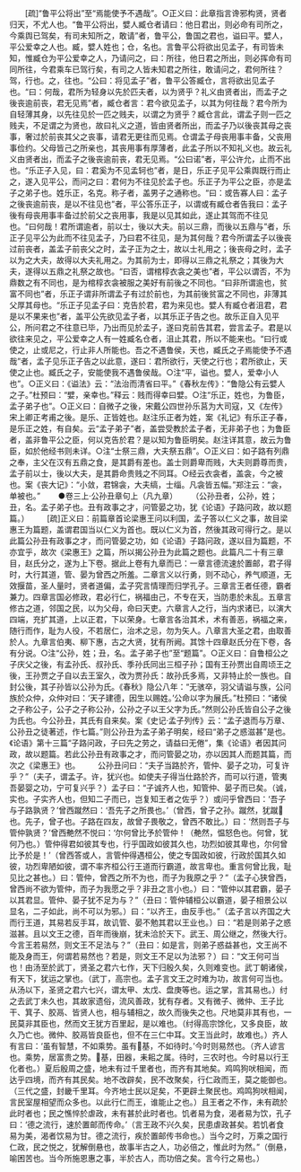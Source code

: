 <!-- { "loadSidebar": true } -->
　　[疏]“鲁平公将出”至“焉能使予不遇哉”。○正义曰：此章指言谗邪构贤，贤者归天，不尤人也。“鲁平公将出，嬖人臧仓者请曰：他日君出，则必命有司所之，今乘舆已驾矣，有司未知所之，敢请”者，鲁平公，鲁国之君也，谥曰平。嬖人，平公爱幸之人也。臧，嬖人姓也；仓，名也。言鲁平公将欲出见孟子，有司皆未知，惟臧仓为平公爱幸之人，乃请问之，曰：所往，他日君之所出，则必挥命有司同所往，今君乘车已驾行矣，有司之人皆未知君之所往，敢请问之，君何所往？驾，行也。之，往也。“公曰：将见孟子”者，鲁平公答臧仓，言将欲出见孟子也。“曰：何哉，君所为轻身以先於匹夫者，以为贤乎？礼义由贤者出，而孟子之後丧逾前丧，君无见焉”者，臧仓者言：君今欲见孟子，以其为何往哉？君今所为自轻薄其身，以先往见於一匹之贱夫，以谓之为贤乎？臧仓言此，谓孟子则一匹之贱夫，不足谓之为贤也，故曰礼义之道，皆由贤者所出，而孟子乃以後丧其母之丧事，奢过於前丧其父之丧事，请君无更往而见焉。仓谓孟子母丧用事丰备，父丧用事俭约。父母皆己之所亲也，其丧用事有厚薄者，此孟子所以不知礼义也。故云礼义由贤者出，而孟子之後丧逾前丧，君无见焉。“公曰诺”者，平公许允，止而不出也。“乐正子入见，曰：君奚为不见孟轲也”者，是日，乐正子见平公乘舆既行而止之，遂入见平公，而问之曰：君何为不往见於孟子也。乐正子为平公之臣，亦是孟子之弟子也。姓乐正，名克。称子者，盖男子之通称也。“曰：或告寡人曰：孟子之後丧逾前丧，是以不往见也”者，平公答乐正子，以谓或有臧仓者告我曰：孟子後有母丧用事丰备过於前父之丧用事，我是以见其如此，遂止其驾而不往见也。“曰何哉！君所谓逾者，前以士，後以大夫。前以三鼎，而後以五鼎与”者，乐正子见平公为此而不往见孟子，乃曰君不往见，是为其何哉？君今所谓孟子以後丧过前丧者，盖孟子前丧父之时，孟子正为之士，故以士礼用之；後丧母之时，孟子以为之大夫，故得以大夫礼用之。为其前为士，即得以三鼎之礼祭之；其後为大夫，遂得以五鼎之礼祭之故也。“曰否，谓棺椁衣衾之美也”者，平公以谓否，不为鼎数之有不同也，是为棺椁衣衾被服之美好有前後之不同也。“曰非所谓逾也，贫富不同也”者，乐正子谓非所谓孟子有过於前也，为其前後贫富之不同也，非薄其父厚其母也。“乐正子见孟子曰：克告於君，君为来见也。嬖人有臧仓者沮君，君是以不果来也”者，盖平公先欲见孟子者，以其乐正子告之也。故乐正自入见平公，所问君之不往意已毕，乃出而见於孟子，遂曰克前告其君，尝言孟子。君是以欲往来见之，平公爱幸之人有一姓臧名仓者，沮止其君，所以不能来也。“曰行或使之，止或尼之，行止非人所能也。吾之不遇鲁侯，天也，臧氏之子焉能使予不遇哉”者，孟子见乐正子告之以此意，遂曰：君所欲行，天使之行也；君所欲止，天使之止也。臧氏之子，安能使我不遇鲁侯哉。○注“平，谥也。嬖人，爱幸小人也”。○正义曰：《谥法》云：“法治而清省曰平。”《春秋左传》：“鲁隐公有云嬖人之子。”杜预曰：“嬖，亲幸也。”释云：贱而得幸曰嬖。○注“乐正，姓也，为鲁臣，孟子弟子也”。○正义曰：自微子之後，宋戴公四世孙乐莒为大司寇，又《左传》宋上卿正考甫之後。是乐、正皆姓也。赵注乐正者为姓，案《礼记》有乐正子春，是乐正之姓，有自矣。云“孟子弟子”者，盖尝受教於孟子者，无非弟子也；为鲁臣者，盖非鲁平公之臣，何以克告於君？是以知为鲁臣明矣。赵注详其意，故云为鲁臣，如於他经书则未详。○注“士祭三鼎，大夫祭五鼎”。○正义曰：如子路有列鼎之奉，主父在汉有五鼎之食，是其爵有差也。盖士则爵卑而贱，大夫则爵尊而贵，孟子前以士，後以大夫，是其爵命贵贱之不同耳。○经云衣衾者，盖衾，今之被也。案《丧大记》：“小敛，君锦衾，大夫缟，士缁。凡衾皆五幅。”郑注云：“衾，单被也。”
　　●卷三上·公孙丑章句上（凡九章）
　　（公孙丑者，公孙，姓；丑，名。孟子弟子也。丑有政事之才，问管晏之功，犹《论语》子路问政，故以题篇。）
　　[疏]正义曰：前篇章首论梁惠王问以利国，孟子答以仁义之事，故目梁惠王为篇题，盖谓君国当以仁义为首也。既以仁义为首，然後其政可得行之。是以此篇公孙丑有政事之才，而问管晏之功，如《论语》子路问政，遂以目为篇题，不亦宜乎，故次《梁惠王》之篇，所以揭公孙丑为此篇之题也。此篇凡二十有三章目，赵氏分之，遂为上下卷。据此上卷有九章而已：一章言德流速於置邮，君子得时，大行其道，管、晏为曾西之所羞。二章言义以行勇，则不动心，养气顺道，无效揠苗，圣人量时，贤者道偏，孟子究言情理而归学孔子。三章言王者任德，霸者兼力。四章言国必修政，君必行仁，祸福由己，不专在天，当防患於未乱。五章言修古之道，邻国之民，以为父母，命曰天吏。六章言人之行，当内求诸已，以演大四端，充扩其道，上以正君，下以荣身。七章言各治其术，术有善恶，祸福之来，随行而作，耻为人役，不若居仁，治术之忌，勿为矢人。八章言大圣之君，由取善於人。九章言伯夷、柳下惠，古之大贤，犹有所阙。其馀十四章赵氏分在下卷，各有分说。○注“公孙，姓；丑，名。孟子弟子也”至“题篇”。○正义曰：自鲁桓公之子庆父之後，有孟孙氏、叔孙氏、季孙氏同出三桓子孙；国有王孙贾出自周顷王之後，王孙贾之子自以去王室久，改为贾孙氏：故孙氏多焉，又非特止於一族也。自封公後，其子孙皆以公孙为氏。《春秋》隐公八年：“无骇卒，羽父请谥与族，公问族於众仲，众仲对曰：‘天子建德，因生以赐姓。’公命以字为展氏。”杜预曰：“诸侯之子称公子，公子之子称公孙，公孙之子以王父字为氏。”然则公孙氏皆自公子之後为氏也。今公孙丑，其氏有自来矣。案《史记·孟子列传》云：“孟子退而与万章、公孙丑之徒著述，作七篇。”则公孙丑为孟子弟子明矣，经曰“弟子之惑滋甚”是也。《论语》第十三篇“子路问政，子曰先之劳之，请益曰无倦”，集《论语》者因其问政，故以题篇。若此公孙丑有政事之才，而问管晏之功，亦以因其人而题其篇，而次之《梁惠王》也。
　　公孙丑问曰：“夫子当路於齐，管仲、晏子之功，可复许乎？”（夫子，谓孟子。许，犹兴也。如使夫子得当仕路於齐，而可以行道，管夷吾晏婴之功，宁可复兴乎？）孟子曰：“子诚齐人也，知管仲、晏子而已矣。（诚，实也。子实齐人也，但知二子而已，岂复知王者之佐乎？）或问乎曾西曰：‘吾子与子路孰贤？’曾西蹴然曰：‘吾先子之所畏也。’（曾西，曾子之孙。蹴然，犹蹴也。先子，曾子也。子路在四友，故曾子畏敬之，曾西不敢比。）曰：‘然则吾子与管仲孰贤？’曾西艴然不悦曰：‘尔何曾比予於管仲！（艴然，愠怒色也。何曾，犹何乃也。）管仲得君如彼其专也，行乎国政如彼其久也，功烈如彼其卑也，尔何曾比予於是！’（曾西答或人，言管仲得遇桓公，使之专国政如彼，行政於国其久如彼，功烈卑陋如彼，谓不率齐桓公行王道而行霸道，故言卑也。重言何曾比我，耻见比之甚也。）曰：管仲，曾西之所不为也，而子为我原之乎？”（孟子心狭曾西，曾西尚不欲为管仲，而子为我愿之乎？非丑之言小也。）曰：“管仲以其君霸，晏子以其君显。管仲、晏子犹不足为与？”（丑曰：管仲辅桓公以霸道，晏子相景公以显名，二子如此，尚不可以为邪。）曰：“以齐王，由反手也。”（孟子言以齐国之大而行王道，其易若反手耳，故讥管、晏不勉其君以王业也。）曰：“若是则弟子之惑滋甚。且以文王之德，百年而後崩，犹未洽於天下。武王、周公继之，然後大行。今言王若易然，则文王不足法与？”（丑曰：如是言，则弟子惑益甚也，文王尚不能及身而王，何谓若易然也？若是，则文王不足以为法邪？）曰：“文王何可当也！由汤至於武丁，贤圣之君六七作，天下归殷久矣，久则难变也。武丁朝诸侯，有天下，犹运之掌也。（武丁，高宗也。孟子言文王之时难为功，故言何可当也。从汤以下，圣贤之君六七兴，谓太甲、太戊、盘庚等也。运之掌，言其易也。）纣之去武丁未久也，其故家遗俗，流风善政，犹有存者。又有微子、微仲、王子比干、箕子、胶鬲、皆贤人也，相与辅相之，故久而後失之也。尺地莫非其有也，一民莫非其臣也，然而文王犹方百里起，是以难也。（纣得高宗馀化，又多良臣，故久乃亡也。微仲、胶鬲皆良臣也，但不在三仁中耳。文王当此时，故难也。）齐人有言曰：‘虽有智慧，不如乘势。虽有基，不如待时。’今时则易然也。（齐人谚言也。乘势，居富贵之势。基，田器，耒耜之属。待时，三农时也。今时易以行王化者也。）夏后殷周之盛，地未有过千里者也，而齐有其地矣。鸡鸣狗吠相闻，而达乎四境，而齐有其民矣。地不改辟矣，民不改聚矣，行仁政而王，莫之能御也。（三代之盛，封畿千里耳。今齐地士民以足矣，不更辟土聚民也。鸡鸣狗吠相闻，言民室屋相望而众多也。以此行仁而王，谁能止之也。）且王者之不作，未有疏於此时者也；民之憔悴於虐政，未有甚於此时者也。饥者易为食，渴者易为饮，孔子曰：‘德之流行，速於置邮而传命。’（言王政不兴久矣，民患虐政甚矣。若饥者食易为美，渴者饮易为甘。德之流行，疾於置邮传书命也。）当今之时，万乘之国行仁政，民之悦之，犹解倒悬也，故事半古之人，功必倍之，惟此时为然。”（倒悬，喻困苦也。当今所施恩惠之事，半於古人，而功倍之矣。言今行之易也。）
